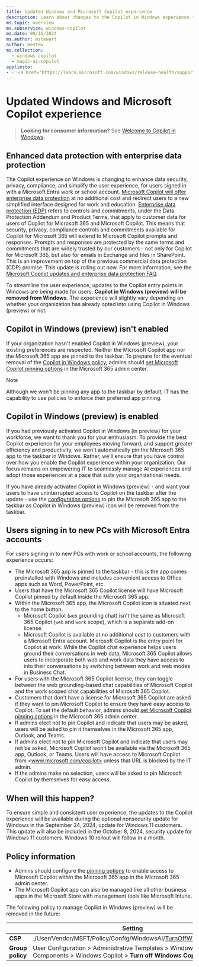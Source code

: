 ```yaml
---
title: Updated Windows and Microsoft Copilot experience
description: Learn about changes to the Copilot in Windows experience for commercial environments and how to configure it for your organization.
ms.topic: overview
ms.subservice: windows-copilot
ms.date: 09/16/2024
ms.author: mstewart
author: mestew
ms.collection:
  - windows-copilot
  - magic-ai-copilot
appliesto:
- ✅ <a href="https://learn.microsoft.com/windows/release-health/supported-versions-windows-client" target="_blank">Windows 11, version 22H2 or later</a>
---
```


# Updated Windows and Microsoft Copilot experience
<!--8445848, 9294806-->

>**Looking for consumer information?** See [Welcome to Copilot in Windows](https://support.microsoft.com/topic/675708af-8c16-4675-afeb-85a5a476ccb0).

## Enhanced data protection with enterprise data protection

The Copilot experience on Windows is changing to enhance data security, privacy, compliance, and simplify the user experience, for users signed in with a Microsoft Entra work or school account. [Microsoft Copilot will offer enterprise data protection](https://techcommunity.microsoft.com/t5/copilot-for-microsoft-365/updates-to-microsoft-copilot-to-bring-enterprise-data-protection/ba-p/4217152) at no additional cost and redirect users to a new simplified interface designed for work and education. [Enterprise data protection (EDP)](/copilot/microsoft-365/enterprise-data-protection) refers to controls and commitments, under the Data Protection Addendum and Product Terms, that apply to customer data for users of Copilot for Microsoft 365 and Microsoft Copilot. This means that security, privacy, compliance controls and commitments available for Copilot for Microsoft 365 will extend to Microsoft Copilot prompts and responses. Prompts and responses are protected by the same terms and commitments that are widely trusted by our customers - not only for Copilot for Microsoft 365, but also for emails in Exchange and files in SharePoint. This is an improvement on top of the previous commercial data protection (CDP) promise. This update is rolling out now. For more information, see the [Microsoft Copilot updates and enterprise data protection FAQ](/copilot/edpfaq).

To streamline the user experience, updates to the Copilot entry points in Windows are being made for users. **Copilot in Windows (preview) will be removed from Windows**. The experience will slightly vary depending on whether your organization has already opted into using Copilot in Windows (preview) or not. 

## Copilot in Windows (preview) isn't enabled

If your organization hasn't enabled Copilot in Windows (preview), your existing preferences are respected. Neither the Microsoft Copilot app nor the Microsoft 365 app are pinned to the taskbar. To prepare for the eventual removal of the [Copilot in Windows policy](/windows/client-management/mdm/policy-csp-windowsai#turnoffwindowscopilot), admins should [set Microsoft Copilot pinning options](/copilot/microsoft-365/pin-copilot) in the Microsoft 365 admin center.

> [!NOTE]
> Although we won't be pinning any app to the taskbar by default, IT has the capability to use policies to enforce their preferred app pinning.

## Copilot in Windows (preview) is enabled

If you had previously activated Copilot in Windows (in preview) for your workforce, we want to thank you for your enthusiasm. To provide the best Copilot experience for your employees moving forward, and support greater efficiency and productivity, we won't automatically pin the Microsoft 365 app to the taskbar in Windows. Rather, we'll ensure that you have control over how you enable the Copilot experience within your organization.  Our focus remains on empowering IT to seamlessly manage AI experiences and adopt those experiences at a pace that suits your organizational needs.

If you have already activated Copilot in Windows (preview) - and want your users to have uninterrupted access to Copilot on the taskbar after the update - use the [configuration options](/windows/configuration/taskbar/?pivots=windows-11) to pin the Microsoft 365 app to the taskbar as Copilot in Windows (preview) icon will be removed from the taskbar.

## Users signing in to new PCs with Microsoft Entra accounts

For users signing in to new PCs with work or school accounts, the following experience occurs:

-	The Microsoft 365 app is pinned to the taskbar - this is the app comes preinstalled with Windows and includes convenient access to Office apps such as Word, PowerPoint, etc. 
-	Users that have the Microsoft 365 Copilot license will have Microsoft Copilot pinned by default inside the Microsoft 365 app. 
-	Within the Microsoft 365 app, the Microsoft Copilot icon is situated next to the home button.
    - Microsoft Copilot (`web` grounding chat) isn't the same as Microsoft 365 Copilot (`web` and `work` scope), which is a separate add-on license. 
    - Microsoft Copilot is available at no additional cost to customers with a Microsoft Entra account. Microsoft Copilot is the entry point for Copilot at work. While the Copilot chat experience helps users ground their conversations in web data, Microsoft 365 Copilot allows users to incorporate both web and work data they have access to into their conversations by switching between work and web modes in Business Chat. 
   - For users with the Microsoft 365 Copilot license, they can toggle between the web grounding-based chat capabilities of Microsoft Copilot and the work scoped chat capabilities of Microsoft 365 Copilot. 
-	Customers that don't have a license for Microsoft 365 Copilot are asked if they want to pin Microsoft Copilot to ensure they have easy access to Copilot. To set the default behavior, admins should [set Microsoft Copilot pinning options](/copilot/microsoft-365/pin-copilot) in the Microsoft 365 admin center. 
-	If admins elect not to pin Copilot and indicate that users may be asked, users will be asked to pin it themselves in the Microsoft 365 app, Outlook, and Teams. 
-	If admins elect not to pin Microsoft Copilot and indicate that users may not be asked, Microsoft Copilot won't be available via the Microsoft 365 app, Outlook, or Teams. Users will have access to Microsoft Copilot from <www.microsoft.com/copilot> unless that URL is blocked by the IT admin.
-	If the admins make no selection, users will be asked to pin Microsoft Copilot by themselves for easy access. 


## When will this happen?

To ensure simple and consistent user experience, the updates to the Copilot experience will be available during the optional nonsecurity update for Windows in the September 24, 2024, update for Windows 11 customers. This update will also be included in the October 8, 2024, security update for Windows 11 customers. Windows 10 rollout will follow in a month.

## Policy information

- Admins should configure the [pinning options](/copilot/microsoft-365/pin-copilot) to enable access to Microsoft Copilot within the Microsoft 365 app in the Microsoft 365 admin center. 
- The Microsoft Copilot app can also be managed like all other business apps in the Microsoft Store with management tools like Microsoft Intune. 

The following policy to manage Copilot in Windows (preview) will be removed in the future:


| &nbsp; | Setting  |
|---|---|
| **CSP** | ./User/Vendor/MSFT/Policy/Config/WindowsAI/[TurnOffWindowsCopilot](mdm/policy-csp-windowsai.md#turnoffwindowscopilot) |
| **Group policy** | User Configuration > Administrative Templates > Windows Components > Windows Copilot > **Turn off Windows Copilot** |

